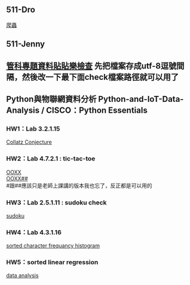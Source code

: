 ## 511-Dro
[爬蟲](https://github.com/WHY210/Python-Stuff/blob/main/DRO%E7%88%AC%E8%9F%B2.py)

## 511-Jenny
[管科專題資料貼貼樂檢查](https://github.com/WHY210/Python-Stuff/blob/main/Jenny_%E7%AE%A1%E7%A7%91%E5%B0%88%E9%A1%8C%E8%B3%87%E6%96%99%E8%B2%BC%E8%B2%BC%E6%A8%82%E6%AA%A2%E6%9F%A5.py)
先把檔案存成utf-8逗號間隔，然後改一下最下面check檔案路徑就可以用了
---

## Python與物聯網資料分析 Python-and-IoT-Data-Analysis / CISCO：Python Essentials 

### HW1：Lab 3.2.1.15
[Collatz Conjecture](https://github.com/WHY210/Python-Stuff/blob/main/Collatz%20Conjecture.py) 

### HW2：Lab 4.7.2.1 : tic-tac-toe
[OOXX](https://github.com/WHY210/Python-Stuff/blob/main/OOXX.py)  
[OOXX##](https://github.com/WHY210/Python-Stuff/blob/main/OOXX%23%23.py)  
#跟##應該只是老師上課講的版本我也忘了，反正都是可以用的

### HW3：Lab 2.5.1.11 : sudoku check 
[sudoku](https://github.com/WHY210/Python-Stuff/blob/main/Sudoku.py)

### HW4：Lab 4.3.1.16 
[sorted character frequancy histogram](https://github.com/WHY210/Python-Stuff/blob/main/Sorted%20character%20frequancy%20histogram.py) 

### HW5：sorted linear regression 
[data analysis](https://github.com/WHY210/Python-Stuff/blob/main/data%20analysis.py)
